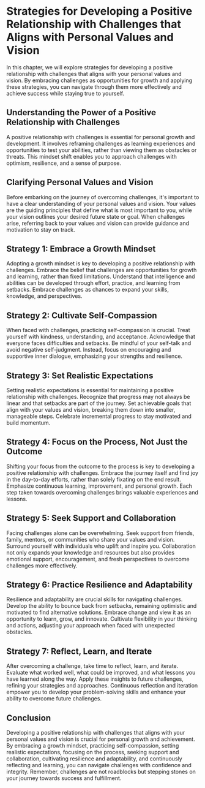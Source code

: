 Strategies for Developing a Positive Relationship with Challenges that Aligns with Personal Values and Vision
========================================================================================================================

In this chapter, we will explore strategies for developing a positive relationship with challenges that aligns with your personal values and vision. By embracing challenges as opportunities for growth and applying these strategies, you can navigate through them more effectively and achieve success while staying true to yourself.

**Understanding the Power of a Positive Relationship with Challenges**
----------------------------------------------------------------------

A positive relationship with challenges is essential for personal growth and development. It involves reframing challenges as learning experiences and opportunities to test your abilities, rather than viewing them as obstacles or threats. This mindset shift enables you to approach challenges with optimism, resilience, and a sense of purpose.

**Clarifying Personal Values and Vision**
-----------------------------------------

Before embarking on the journey of overcoming challenges, it's important to have a clear understanding of your personal values and vision. Your values are the guiding principles that define what is most important to you, while your vision outlines your desired future state or goal. When challenges arise, referring back to your values and vision can provide guidance and motivation to stay on track.

**Strategy 1: Embrace a Growth Mindset**
----------------------------------------

Adopting a growth mindset is key to developing a positive relationship with challenges. Embrace the belief that challenges are opportunities for growth and learning, rather than fixed limitations. Understand that intelligence and abilities can be developed through effort, practice, and learning from setbacks. Embrace challenges as chances to expand your skills, knowledge, and perspectives.

**Strategy 2: Cultivate Self-Compassion**
-----------------------------------------

When faced with challenges, practicing self-compassion is crucial. Treat yourself with kindness, understanding, and acceptance. Acknowledge that everyone faces difficulties and setbacks. Be mindful of your self-talk and avoid negative self-judgment. Instead, focus on encouraging and supportive inner dialogue, emphasizing your strengths and resilience.

**Strategy 3: Set Realistic Expectations**
------------------------------------------

Setting realistic expectations is essential for maintaining a positive relationship with challenges. Recognize that progress may not always be linear and that setbacks are part of the journey. Set achievable goals that align with your values and vision, breaking them down into smaller, manageable steps. Celebrate incremental progress to stay motivated and build momentum.

**Strategy 4: Focus on the Process, Not Just the Outcome**
----------------------------------------------------------

Shifting your focus from the outcome to the process is key to developing a positive relationship with challenges. Embrace the journey itself and find joy in the day-to-day efforts, rather than solely fixating on the end result. Emphasize continuous learning, improvement, and personal growth. Each step taken towards overcoming challenges brings valuable experiences and lessons.

**Strategy 5: Seek Support and Collaboration**
----------------------------------------------

Facing challenges alone can be overwhelming. Seek support from friends, family, mentors, or communities who share your values and vision. Surround yourself with individuals who uplift and inspire you. Collaboration not only expands your knowledge and resources but also provides emotional support, encouragement, and fresh perspectives to overcome challenges more effectively.

**Strategy 6: Practice Resilience and Adaptability**
----------------------------------------------------

Resilience and adaptability are crucial skills for navigating challenges. Develop the ability to bounce back from setbacks, remaining optimistic and motivated to find alternative solutions. Embrace change and view it as an opportunity to learn, grow, and innovate. Cultivate flexibility in your thinking and actions, adjusting your approach when faced with unexpected obstacles.

**Strategy 7: Reflect, Learn, and Iterate**
-------------------------------------------

After overcoming a challenge, take time to reflect, learn, and iterate. Evaluate what worked well, what could be improved, and what lessons you have learned along the way. Apply these insights to future challenges, refining your strategies and approaches. Continuous reflection and iteration empower you to develop your problem-solving skills and enhance your ability to overcome future challenges.

**Conclusion**
--------------

Developing a positive relationship with challenges that aligns with your personal values and vision is crucial for personal growth and achievement. By embracing a growth mindset, practicing self-compassion, setting realistic expectations, focusing on the process, seeking support and collaboration, cultivating resilience and adaptability, and continuously reflecting and learning, you can navigate challenges with confidence and integrity. Remember, challenges are not roadblocks but stepping stones on your journey towards success and fulfillment.
